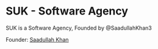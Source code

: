 # SUK - Software Agency

SUK is a Software Agency, Founded by @SaadullahKhan3

Founder: [Saadullah Khan](https://saadullahkhan3.github.io/)
